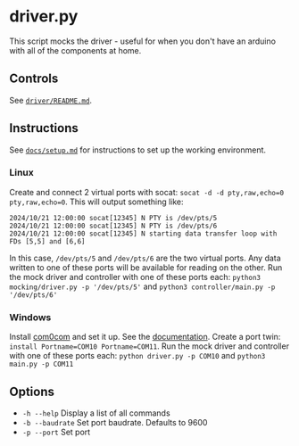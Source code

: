 # driver.py

This script mocks the driver - useful for when you don't have an arduino with all of the components at home.

## Controls

See [`driver/README.md`](../driver/README.md).

## Instructions

See [`docs/setup.md`](../docs/setup.md) for instructions to set up the working environment.

### Linux

Create and connect 2 virtual ports with socat: `socat -d -d pty,raw,echo=0 pty,raw,echo=0`.
This will output something like:
```
2024/10/21 12:00:00 socat[12345] N PTY is /dev/pts/5
2024/10/21 12:00:00 socat[12345] N PTY is /dev/pts/6
2024/10/21 12:00:00 socat[12345] N starting data transfer loop with FDs [5,5] and [6,6]
```
In this case, `/dev/pts/5` and `/dev/pts/6` are the two virtual ports. Any data written to one of these ports will be available for reading on the other.
Run the mock driver and controller with one of these ports each: `python3 mocking/driver.py -p '/dev/pts/5'` and `python3 controller/main.py -p '/dev/pts/6'`

### Windows

Install [com0com](https://com0com.sourceforge.net/) and set it up. See the [documentation](https://com0com.sourceforge.net/doc/UsingCom0com.pdf).
Create a port twin: `install Portname=COM10 Portname=COM11`.
Run the mock driver and controller with one of these ports each: `python driver.py -p COM10` and `python3 main.py -p COM11`

## Options

- `-h --help` Display a list of all commands
- `-b --baudrate` Set port baudrate. Defaults to 9600
- `-p --port` Set port
